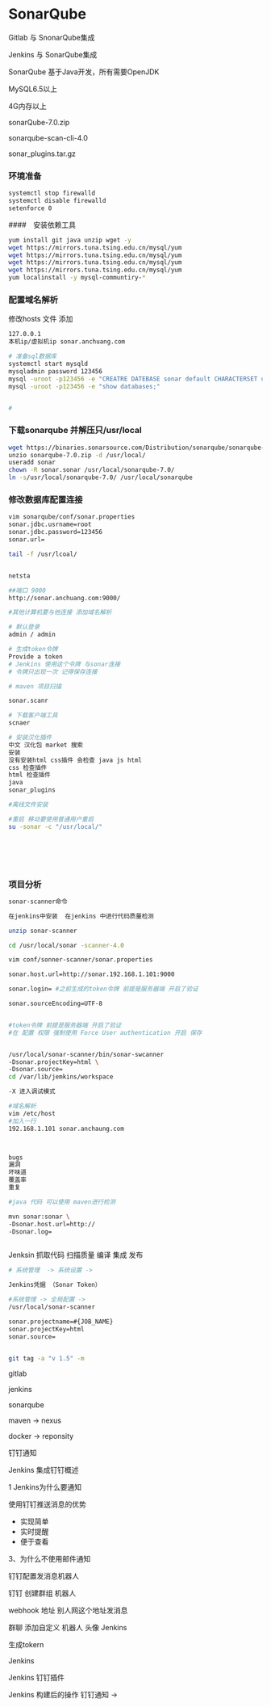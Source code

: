 # SonarQube

Gitlab 与 SnonarQube集成

Jenkins 与 SonarQube集成

SonarQube 基于Java开发，所有需要OpenJDK

MySQL6.5以上

4G内存以上

sonarQube-7.0.zip

sonarqube-scan-cli-4.0

sonar_plugins.tar.gz



### 环境准备

```bash
systemctl stop firewalld
systemctl disable firewalld
setenforce 0

```



####　安装依赖工具

```bash
yum install git java unzip wget -y
wget https://mirrors.tuna.tsing.edu.cn/mysql/yum
wget https://mirrors.tuna.tsing.edu.cn/mysql/yum
wget https://mirrors.tuna.tsing.edu.cn/mysql/yum
wget https://mirrors.tuna.tsing.edu.cn/mysql/yum
yum localinstall -y mysql-communtiry-*
```



### 配置域名解析

修改hosts 文件 添加

```bash
127.0.0.1 
本机ip/虚拟机ip sonar.anchuang.com

# 准备sql数据库
systemctl start mysqld
mysqladmin password 123456
mysql -uroot -p123456 -e "CREATRE DATEBASE sonar default CHARACTERSET utt8;"
mysql -uroot -p123456 -e "show databases;"


#

```

### 下载sonarqube 并解压只/usr/local

```bash
wget https://binaries.sonarsource.com/Distribution/sonarqube/sonarqube-7.0.zip
unzio sonarqube-7.0.zip -d /usr/local/
useradd sonar
chown -R sonar.sonar /usr/local/sonarqube-7.0/
ln -s/usr/local/sonarqube-7.0/ /usr/local/sonarqube


```

### 修改数据库配置连接

```bash
vim sonarqube/conf/sonar.properties
sonar.jdbc.usrname=root
sonar.jdbc.password=123456
sonar.url=

tail -f /usr/lcoal/


netsta

##端口 9000
http://sonar.anchuang.com:9000/

#其他计算机要与他连接 添加域名解析

# 默认登录
admin / admin

# 生成token令牌
Provide a token
# Jenkins 使用这个令牌 与sonar连接
# 令牌只出现一次 记得保存连接

# maven 项目扫描

sonar.scanr

# 下载客户端工具
scnaer

# 安装汉化插件
中文 汉化包 market 搜索 
安装 
没有安装html css插件 会检查 java js html
css 检查插件
html 检查插件
java
sonar_plugins

#离线文件安装

#重启 移动要使用普通用户重启
su -sonar -c "/usr/local/"







```



### 项目分析

```bash
sonar-scanner命令

在jenkins中安装  在jenkins 中进行代码质量检测

unzip sonar-scanner

cd /usr/local/sonar -scanner-4.0

vim conf/sonner-scanner/sonar.properties

sonar.host.url=http://sonar.192.168.1.101:9000

sonar.login= #之前生成的token令牌 前提是服务器端 开启了验证

sonar.sourceEncoding=UTF-8


#token令牌 前提是服务器端 开启了验证
#在 配置 权限 强制使用 Force User authentication 开启 保存


/usr/local/sonar-scanner/bin/sonar-swcanner
-Dsonar.projectKey=html \
-Dsonar.source=
cd /var/lib/jemkins/workspace

-X 进入调试模式

#域名解析
vim /etc/host
#加入一行
192.168.1.101 sonar.anchaung.com




```


```bash
bugs 
漏洞
坏味道
覆盖率
重复

#java 代码 可以使用 maven进行检测

mvn sonar:sonar \
-Dsonar.host.url=http://
-Dsonar.log=



```

Jenksin 抓取代码 扫描质量 编译 集成 发布

```bash
# 系统管理  -> 系统设置 ->

Jenkins凭据 （Sonar Token）

#系统管理 -> 全局配置 ->
/usr/local/sonar-scanner

sonar.projectname=#{JOB_NAME}
sonar.projectKey=html
sonar.source=  


git tag -a "v 1.5" -m

```





gitlab

jenkins 

sonarqube

maven -> nexus

docker -> reponsity



钉钉通知

Jenkins 集成钉钉概述



1 Jenkins为什么要通知

使用钉钉推送消息的优势

- 实现简单
- 实时提醒
- 便于查看

3、为什么不使用邮件通知

钉钉配置发消息机器人

钉钉 创建群组 机器人

webhook 地址 别人网这个地址发消息



群聊 添加自定义 机器人  头像 Jenkins

生成tokern

Jenkins

Jenkins 钉钉插件





Jenkins 构建后的操作 钉钉通知 ->

